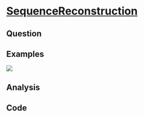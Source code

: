 # [SequenceReconstruction](https://leetcode.com/problems/sequence-reconstruction/#/description)

## Question



## Examples

![](https://farm5.staticflickr.com/4172/34185923850_6d727cfaab_o.jpg)

## Analysis



## Code

